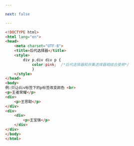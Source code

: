 ```yaml
---

next: false

---
```




<BlogInfo id="50" title="27.后代选择器" author="白日梦想猿" pv=0 read_times=0 pre_cost_time="0分17秒" category="css学习" tag_list="['css学习']" create_time="2020.07.18 17:20:52" update_time="2020.07.18 17:24:04" />

```html
<!DOCTYPE html>
<html lang="en">
<head>
    <meta charset="UTF-8">
    <title>后代选择器</title>
    <style>
        div p,div div p {
            color:pink;  /*后代选择器和并集选择器相结合使用*/
            }
    </style>
</head>
<body>
例:只让div标签下的p标签改变颜色 <br>
<p>王者荣耀</p>
<div>
    <p>王思聪</p>
</div>
<div>
    <div>
        <p>王宝强</p>
    </div>
</div>
</body>
</html>
```



<ActionBox />
